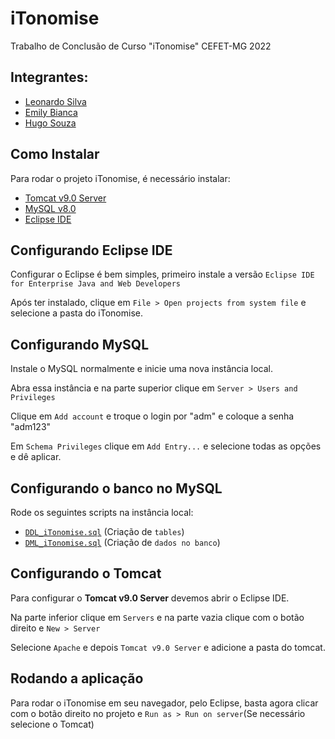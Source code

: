 # iTonomise
Trabalho de Conclusão de Curso "iTonomise" CEFET-MG 2022

## Integrantes:
- [Leonardo Silva](https://github.com/leosmsilvx)
- [Emily Bianca](https://github.com/emystarxx)
- [Hugo Souza](https://github.com/Hugoxtoso)

## Como Instalar
Para rodar o projeto iTonomise, é necessário instalar:
- [Tomcat v9.0 Server](https://tomcat.apache.org/download-90.cgi)
- [MySQL v8.0](https://dev.mysql.com/downloads/installer/)
- [Eclipse IDE](https://www.eclipse.org/downloads/)

## Configurando Eclipse IDE
Configurar o Eclipse é bem simples, primeiro instale a versão `Eclipse IDE for Enterprise Java and Web Developers`

Após ter instalado, clique em `File > Open projects from system file` e selecione a pasta do iTonomise.

## Configurando MySQL
Instale o MySQL normalmente e inicie uma nova instância local.

Abra essa instância e na parte superior clique em `Server > Users and Privileges`

Clique em `Add account` e troque o login por "adm" e coloque a senha "adm123"

Em `Schema Privileges` clique em `Add Entry...` e selecione todas as opções e dê aplicar.

## Configurando o banco no MySQL
Rode os seguintes scripts na instância local:
- [`DDL_iTonomise.sql`](https://github.com/leosmsilvx/iTonomise/blob/main/DDL_iTonomise.sql) (Criação de `tables`)
- [`DML_iTonomise.sql`](https://github.com/leosmsilvx/iTonomise/blob/main/DML_iTonomise.sql) (Criação de `dados no banco`)

## Configurando o Tomcat
Para configurar o **Tomcat v9.0 Server** devemos abrir o Eclipse IDE.

Na parte inferior clique em `Servers` e na parte vazia clique com o botão direito e `New > Server`

Selecione `Apache` e depois `Tomcat v9.0 Server` e adicione a pasta do tomcat.

## Rodando a aplicação
Para rodar o iTonomise em seu navegador, pelo Eclipse, basta agora clicar com o botão direito no projeto e `Run as > Run on server`(Se necessário selecione o Tomcat)
